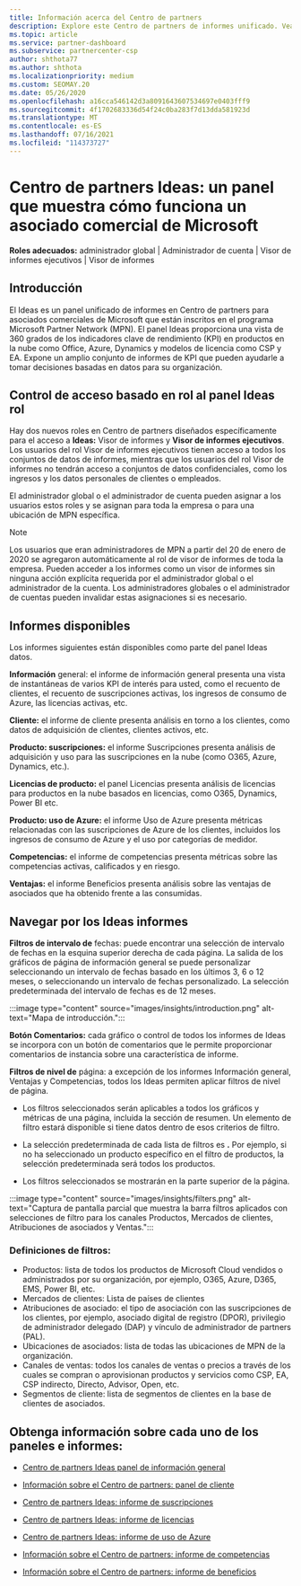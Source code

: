 ```yaml
---
title: Información acerca del Centro de partners
description: Explore este Centro de partners de informes unificado. Vea cómo lo hace en KPI para ventas e implementación, desarrollo de clientes y mucho más.
ms.topic: article
ms.service: partner-dashboard
ms.subservice: partnercenter-csp
author: shthota77
ms.author: shthota
ms.localizationpriority: medium
ms.custom: SEOMAY.20
ms.date: 05/26/2020
ms.openlocfilehash: a16cca546142d3a8091643607534697e0403fff9
ms.sourcegitcommit: 4f1702683336d54f24c0ba283f7d13dda581923d
ms.translationtype: MT
ms.contentlocale: es-ES
ms.lasthandoff: 07/16/2021
ms.locfileid: "114373727"
---
```

# <a name="partner-center-insights---a-dashboard-that-shows-how-a-microsoft-commercial-partner-is-doing"></a>Centro de partners Ideas: un panel que muestra cómo funciona un asociado comercial de Microsoft

**Roles adecuados:** administrador global | Administrador de cuenta | Visor de informes ejecutivos | Visor de informes

## <a name="introduction"></a>Introducción

El Ideas es un panel unificado de informes en Centro de partners para asociados comerciales de Microsoft que están inscritos en el programa Microsoft Partner Network (MPN). El panel Ideas proporciona una vista de 360 grados de los indicadores clave de rendimiento (KPI) en productos en la nube como Office, Azure, Dynamics y modelos de licencia como CSP y EA. Expone un amplio conjunto de informes de KPI que pueden ayudarle a tomar decisiones basadas en datos para su organización. 

## <a name="role-based-access-control-to-the-insights-dashboard"></a>Control de acceso basado en rol al panel Ideas rol

Hay dos nuevos roles en Centro de partners diseñados específicamente para el acceso a **Ideas:** Visor de informes y **Visor de informes ejecutivos**. Los usuarios del rol Visor de informes ejecutivos tienen acceso a todos los conjuntos de datos de informes, mientras que los usuarios del rol Visor de informes no tendrán acceso a conjuntos de datos confidenciales, como los ingresos y los datos personales de clientes o empleados. 

El administrador global o el administrador de cuenta pueden asignar a los usuarios estos roles y se asignan para toda la empresa o para una ubicación de MPN específica.  

>[!Note] 
>Los usuarios que eran administradores de MPN a partir del 20 de enero de 2020 se agregaron automáticamente al rol de visor de informes de toda la empresa. Pueden acceder a los informes como un visor de informes sin ninguna acción explícita requerida por el administrador global o el administrador de la cuenta. Los administradores globales o el administrador de cuentas pueden invalidar estas asignaciones si es necesario. 

## <a name="reports-available"></a>Informes disponibles

Los informes siguientes están disponibles como parte del panel Ideas datos.

**Información** general: el informe de información general presenta una vista de instantáneas de varios KPI de interés para usted, como el recuento de clientes, el recuento de suscripciones activas, los ingresos de consumo de Azure, las licencias activas, etc.

**Cliente:** el informe de cliente presenta análisis en torno a los clientes, como datos de adquisición de clientes, clientes activos, etc.

**Producto: suscripciones:** el informe Suscripciones presenta análisis de adquisición y uso para las suscripciones en la nube (como O365, Azure, Dynamics, etc.).

**Licencias de producto:** el panel Licencias presenta análisis de licencias para productos en la nube basados en licencias, como O365, Dynamics, Power BI etc.

**Producto: uso de Azure:** el informe Uso de Azure presenta métricas relacionadas con las suscripciones de Azure de los clientes, incluidos los ingresos de consumo de Azure y el uso por categorías de medidor.

**Competencias:** el informe de competencias presenta métricas sobre las competencias activas, calificados y en riesgo.

**Ventajas:** el informe Beneficios presenta análisis sobre las ventajas de asociados que ha obtenido frente a las consumidas.

## <a name="navigating-the-insights-reports"></a>Navegar por los Ideas informes

**Filtros de intervalo de** fechas: puede encontrar una selección de intervalo de fechas en la esquina superior derecha de cada página. La salida de los gráficos de página de información general se puede personalizar seleccionando un intervalo de fechas basado en los últimos 3, 6 o 12 meses, o seleccionando un intervalo de fechas personalizado. La selección predeterminada del intervalo de fechas es de 12 meses. 

:::image type="content" source="images/insights/introduction.png" alt-text="Mapa de introducción.":::

**Botón Comentarios:** cada gráfico o control de todos los informes de Ideas se incorpora con un botón de comentarios que le permite proporcionar comentarios de instancia sobre una característica de informe. 

 
**Filtros de nivel de** página: a excepción de los informes Información general, Ventajas y Competencias, todos los Ideas permiten aplicar filtros de nivel de página. 

- Los filtros seleccionados serán aplicables a todos los gráficos y métricas de una página, incluida la sección de resumen. Un elemento de filtro estará disponible si tiene datos dentro de esos criterios de filtro. 

- La selección predeterminada de cada lista de filtros es **.** Por ejemplo, si no ha seleccionado un producto específico en el filtro de productos, la selección predeterminada será todos los productos.

- Los filtros seleccionados se mostrarán en la parte superior de la página. 

:::image type="content" source="images/insights/filters.png" alt-text="Captura de pantalla parcial que muestra la barra filtros aplicados con selecciones de filtro para los canales Productos, Mercados de clientes, Atribuciones de asociados y Ventas.":::

### <a name="filters-definitions"></a>Definiciones de filtros:

- Productos: lista de todos los productos de Microsoft Cloud vendidos o administrados por su organización, por ejemplo, O365, Azure, D365, EMS, Power BI, etc.
- Mercados de clientes: Lista de países de clientes
- Atribuciones de asociado: el tipo de asociación con las suscripciones de los clientes, por ejemplo, asociado digital de registro (DPOR), privilegio de administrador delegado (DAP) y vínculo de administrador de partners (PAL). 
- Ubicaciones de asociados: lista de todas las ubicaciones de MPN de la organización.
- Canales de ventas: todos los canales de ventas o precios a través de los cuales se compran o aprovisionan productos y servicios como CSP, EA, CSP indirecto, Directo, Advisor, Open, etc.
- Segmentos de cliente: lista de segmentos de clientes en la base de clientes de asociados.

## <a name="read-about-each-of-the-dashboards-and-reports"></a>Obtenga información sobre cada uno de los paneles e informes:

- [Centro de partners Ideas panel de información general](insights-overview-report.md)

- [Información sobre el Centro de partners: panel de cliente](insights-customer-report.md)

- [Centro de partners Ideas: informe de suscripciones](insights-product-subscriptions-report.md)

- [Centro de partners Ideas: informe de licencias](insights-product-licenses-report.md)

- [Centro de partners Ideas: informe de uso de Azure](insights-azure-usage-report.md)

- [Información sobre el Centro de partners: informe de competencias](insights-competencies-report.md)

- [Información sobre el Centro de partners: informe de beneficios](insights-benefits-report.md)
